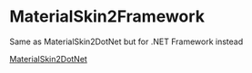 # MaterialSkin2Framework

Same as MaterialSkin2DotNet but for .NET Framework instead

[MaterialSkin2DotNet](https://github.com/DigitalAdeel/MaterialSkin2DotNet)
